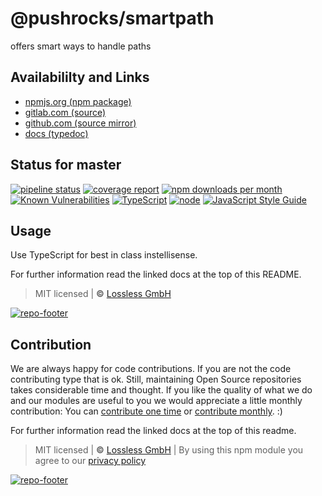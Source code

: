 # @pushrocks/smartpath
offers smart ways to handle paths

## Availabililty and Links
* [npmjs.org (npm package)](https://www.npmjs.com/package/@pushrocks/smartpath)
* [gitlab.com (source)](https://gitlab.com/pushrocks/smartpath)
* [github.com (source mirror)](https://github.com/pushrocks/smartpath)
* [docs (typedoc)](https://pushrocks.gitlab.io/smartpath/)

## Status for master
[![pipeline status](https://gitlab.com/pushrocks/smartpath/badges/master/pipeline.svg)](https://gitlab.com/pushrocks/smartpath/commits/master)
[![coverage report](https://gitlab.com/pushrocks/smartpath/badges/master/coverage.svg)](https://gitlab.com/pushrocks/smartpath/commits/master)
[![npm downloads per month](https://img.shields.io/npm/dm/@pushrocks/smartpath.svg)](https://www.npmjs.com/package/@pushrocks/smartpath)
[![Known Vulnerabilities](https://snyk.io/test/npm/@pushrocks/smartpath/badge.svg)](https://snyk.io/test/npm/@pushrocks/smartpath)
[![TypeScript](https://img.shields.io/badge/TypeScript->=%203.x-blue.svg)](https://nodejs.org/dist/latest-v10.x/docs/api/)
[![node](https://img.shields.io/badge/node->=%2010.x.x-blue.svg)](https://nodejs.org/dist/latest-v10.x/docs/api/)
[![JavaScript Style Guide](https://img.shields.io/badge/code%20style-prettier-ff69b4.svg)](https://prettier.io/)

## Usage

Use TypeScript for best in class instellisense.

For further information read the linked docs at the top of this README.

> MIT licensed | **&copy;** [Lossless GmbH](https://lossless.gmbh)

[![repo-footer](https://pushrocks.gitlab.io/assets/repo-footer.svg)](https://push.rocks)

## Contribution

We are always happy for code contributions. If you are not the code contributing type that is ok. Still, maintaining Open Source repositories takes considerable time and thought. If you like the quality of what we do and our modules are useful to you we would appreciate a little monthly contribution: You can [contribute one time](https://lossless.link/contribute-onetime) or [contribute monthly](https://lossless.link/contribute). :)

For further information read the linked docs at the top of this readme.

> MIT licensed | **&copy;** [Lossless GmbH](https://lossless.gmbh)
| By using this npm module you agree to our [privacy policy](https://lossless.gmbH/privacy)

[![repo-footer](https://lossless.gitlab.io/publicrelations/repofooter.svg)](https://maintainedby.lossless.com)
